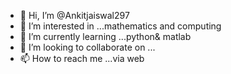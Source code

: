 - 👋 Hi, I’m @Ankitjaiswal297
- 👀 I’m interested in ...mathematics and computing 
- 🌱 I’m currently learning ...python& matlab
- 💞️ I’m looking to collaborate on ...
- 📫 How to reach me ...via web

<!---
Ankitjaiswal297/Ankitjaiswal297 is a ✨ special ✨ repository because its `README.md` (this file) appears on your GitHub profile.
You can click the Preview link to take a look at your changes.
--->
